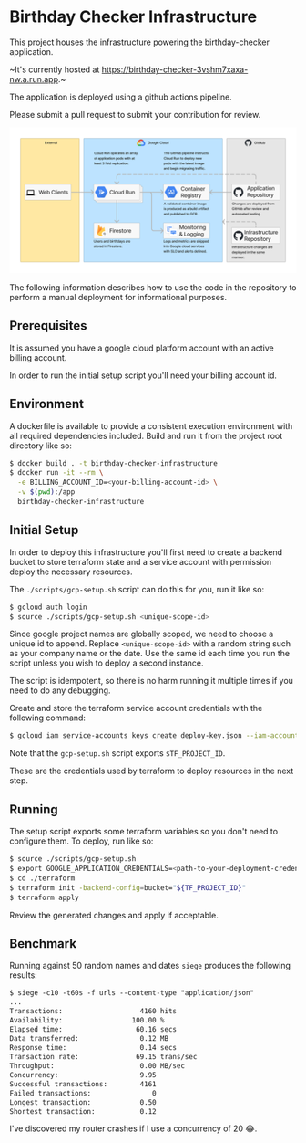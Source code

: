 # Birthday Checker Infrastructure

This project houses the infrastructure powering the birthday-checker
application.

~It's currently hosted at https://birthday-checker-3vshm7xaxa-nw.a.run.app.~

The application is deployed using a github actions pipeline.

Please submit a pull request to submit your contribution for review.

![System Diagram](./resources/system_diagram.png)

The following information describes how to use the code in the repository to
perform a manual deployment for informational purposes.

## Prerequisites

It is assumed you have a google cloud platform account with an active billing
account.

In order to run the initial setup script you'll need your billing account id.

## Environment

A dockerfile is available to provide a consistent execution environment with all
required dependencies included. Build and run it from the project root directory
like so:

```bash
$ docker build . -t birthday-checker-infrastructure
$ docker run -it --rm \
  -e BILLING_ACCOUNT_ID=<your-billing-account-id> \
  -v $(pwd):/app
  birthday-checker-infrastructure
```

## Initial Setup

In order to deploy this infrastructure you'll first need to create a backend
bucket to store terraform state and a service account with permission deploy
the necessary resources.

The `./scripts/gcp-setup.sh` script can do this for you, run it like so:

```bash
$ gcloud auth login
$ source ./scripts/gcp-setup.sh <unique-scope-id>
```

Since google project names are globally scoped, we need to choose a unique id to
append. Replace `<unique-scope-id>` with a random string such as your
company name or the date. Use the same id each time you run the script unless
you wish to deploy a second instance.

The script is idempotent, so there is no harm running it multiple times if you
need to do any debugging.

Create and store the terraform service account credentials with the following
command:

```bash
$ gcloud iam service-accounts keys create deploy-key.json --iam-account="terraform@${TF_PROJECT_ID}.iam.gserviceaccount.com"
```

Note that the `gcp-setup.sh` script exports `$TF_PROJECT_ID`.

These are the credentials used by terraform to deploy resources in the next
step.

## Running

The setup script exports some terraform variables so you don't need to configure
them.
To deploy, run like so:

```bash
$ source ./scripts/gcp-setup.sh
$ export GOOGLE_APPLICATION_CREDENTIALS=<path-to-your-deployment-credentials-file>
$ cd ./terraform
$ terraform init -backend-config=bucket="${TF_PROJECT_ID}"
$ terraform apply
```

Review the generated changes and apply if acceptable.

## Benchmark

Running against 50 random names and dates `siege` produces the following results:

```
$ siege -c10 -t60s -f urls --content-type "application/json"
...
Transactions:                   4160 hits
Availability:                 100.00 %
Elapsed time:                  60.16 secs
Data transferred:               0.12 MB
Response time:                  0.14 secs
Transaction rate:              69.15 trans/sec
Throughput:                     0.00 MB/sec
Concurrency:                    9.95
Successful transactions:        4161
Failed transactions:               0
Longest transaction:            0.50
Shortest transaction:           0.12
```

I've discovered my router crashes if I use a concurrency of 20 😂.
